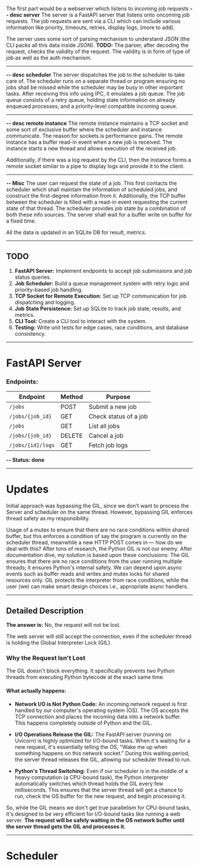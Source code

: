 The first part would be a webserver which listens to incoming job requests
**-- desc server**
The server is a FastAPI server that listens onto oncoming job requests. The job requests are sent via a CLI which
can include various information like priority, timeouts, retries, display logs, (more to add).

The server uses some sort of parsing mechanism to understand JSON (the CLI packs all this data inside JSON).
**TODO:** The parser, after decoding the request, checks the validity of the request. The validity is in form of type of job as well as the auth mechanism.

---

**-- desc scheduler**
The server dispatches the job to the scheduler to take care of. The scheduler runs on a separate thread or program ensuring no jobs shall be missed while the scheduler may be busy in other important tasks.
After receiving this info using IPC, it emulates a job queue. The job queue consists of a retry queue, holding state information on already enqueued processes, and a priority-level compatible incoming queue.

---

**-- desc remote instance**
The remote instance maintains a TCP socket and some sort of exclusive buffer where the scheduler and instance communicate. The reason for sockets is performance gains. The remote instance has a buffer read-in event when a new job is received. The instance starts a new thread and allows execution of the received job.

Additionally, if there was a log request by the CLI, then the instance forms a remote socket similar to a pipe to display logs and provide it to the client.

---

**-- Misc**
The user can request the state of a job. This first contacts the scheduler which shall maintain the information of scheduled jobs, and construct the first-degree information from it.
Additionally, the TCP buffer between the scheduler is filled with a read-in event requesting the current state of that thread. The scheduler provides job state by a combination of both these info sources.
The server shall wait for a buffer write on buffer for a fixed time.

All the data is updated in an SQLite DB for result, metrics.

---

## TODO

1. **FastAPI Server:** Implement endpoints to accept job submissions and job status queries.
2. **Job Scheduler:** Build a queue management system with retry logic and priority-based job handling.
3. **TCP Socket for Remote Execution:** Set up TCP communication for job dispatching and logging.
4. **Job State Persistence:** Set up SQLite to track job state, results, and metrics.
5. **CLI Tool:** Create a CLI tool to interact with the system.
6. **Testing:** Write unit tests for edge cases, race conditions, and database consistency.

---

# FastAPI Server

### Endpoints:

| Endpoint          | Method | Purpose               |
| ----------------- | ------ | --------------------- |
| `/jobs`           | POST   | Submit a new job      |
| `/jobs/{job_id}`  | GET    | Check status of a job |
| `/jobs`           | GET    | List all jobs         |
| `/jobs/{job_id}`  | DELETE | Cancel a job          |
| `/jobs/{id}/logs` | GET    | Fetch job logs        |

**-- Status: done**

---

# Updates

Initial approach was bypassing the GIL, since we don’t want to process the Server and scheduler on the same thread. However, bypassing GIL enforces thread safety as my responsibility.

Usage of a mutex to ensure that there are no race conditions within shared buffer, but this enforces a condition of say the program is currently on the scheduler thread, meanwhile a new HTTP POST comes in — how do we deal with this?
After tons of research, the Python GIL is not our enemy. After documentation dive, my solution is based upon these conclusions:
The GIL ensures that there are no race conditions from the user running multiple threads; it ensures Python's internal safety.
We can depend upon async events such as buffer reads and writes and mutex locks for shared resources only. GIL protects the interpreter from race conditions, while the user (we) can make smart design choices i.e., appropriate async handlers.

---

## Detailed Description

**The answer is:** No, the request will not be lost.

The web server will still accept the connection, even if the scheduler thread is holding the Global Interpreter Lock (GIL).

### Why the Request Isn't Lost

The GIL doesn't block everything. It specifically prevents two Python threads from executing Python bytecode at the exact same time.

#### What actually happens:

* **Network I/O is Not Python Code:** An incoming network request is first handled by our computer's operating system (OS). The OS accepts the TCP connection and places the incoming data into a network buffer. This happens completely outside of Python and the GIL.

* **I/O Operations Release the GIL:** The FastAPI server (running on Uvicorn) is highly optimized for I/O-bound tasks. When it's waiting for a new request, it's essentially telling the OS, "Wake me up when something happens on this network socket." During this waiting period, the server thread releases the GIL, allowing our scheduler thread to run.

* **Python's Thread Switching:** Even if our scheduler is in the middle of a heavy computation (a CPU-bound task), the Python interpreter automatically switches which thread holds the GIL every few milliseconds. This ensures that the server thread will get a chance to run, check the OS buffer for the new request, and begin processing it.

So, while the GIL means we don't get true parallelism for CPU-bound tasks, it's designed to be very efficient for I/O-bound tasks like running a web server.
**The request will be safely waiting in the OS network buffer until the server thread gets the GIL and processes it.**

---

# Scheduler



